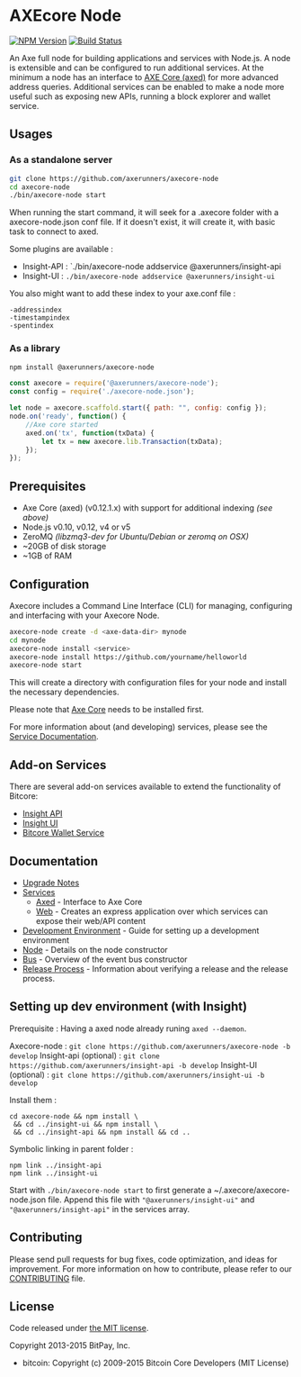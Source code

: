 AXEcore Node
============
[![NPM Version](https://img.shields.io/npm/v/@axerunners/axecore-node.svg?branch=master)](https://npmjs.org/package/@axerunners/axecore-node)
[![Build Status](https://travis-ci.com/charlesrocket/axecore-node.svg?branch=master)](https://travis-ci.com/charlesrocket/axecore-node)

An Axe full node for building applications and services with Node.js. A node is extensible and can be configured to run additional services. At the minimum a node has an interface to [AXE Core (axed)](https://github.com/axerunners/axe/tree/master) for more advanced address queries. Additional services can be enabled to make a node more useful such as exposing new APIs, running a block explorer and wallet service.

## Usages

### As a standalone server

```bash
git clone https://github.com/axerunners/axecore-node
cd axecore-node
./bin/axecore-node start
```

When running the start command, it will seek for a .axecore folder with a axecore-node.json conf file.
If it doesn't exist, it will create it, with basic task to connect to axed.

Some plugins are available :

- Insight-API : `./bin/axecore-node addservice @axerunners/insight-api
- Insight-UI : `./bin/axecore-node addservice @axerunners/insight-ui`

You also might want to add these index to your axe.conf file :
```
-addressindex
-timestampindex
-spentindex
```

### As a library

```bash
npm install @axerunners/axecore-node
```

```javascript
const axecore = require('@axerunners/axecore-node');
const config = require('./axecore-node.json');

let node = axecore.scaffold.start({ path: "", config: config });
node.on('ready', function() {
    //Axe core started
    axed.on('tx', function(txData) {
        let tx = new axecore.lib.Transaction(txData);
    });
});
```

## Prerequisites

- Axe Core (axed) (v0.12.1.x) with support for additional indexing *(see above)*
- Node.js v0.10, v0.12, v4 or v5
- ZeroMQ *(libzmq3-dev for Ubuntu/Debian or zeromq on OSX)*
- ~20GB of disk storage
- ~1GB of RAM

## Configuration

Axecore includes a Command Line Interface (CLI) for managing, configuring and interfacing with your Axecore Node.

```bash
axecore-node create -d <axe-data-dir> mynode
cd mynode
axecore-node install <service>
axecore-node install https://github.com/yourname/helloworld
axecore-node start
```

This will create a directory with configuration files for your node and install the necessary dependencies.

Please note that [Axe Core](https://github.com/axerunners/axe/tree/master) needs to be installed first.

For more information about (and developing) services, please see the [Service Documentation](docs/services.md).

## Add-on Services

There are several add-on services available to extend the functionality of Bitcore:

- [Insight API](https://github.com/axerunners/insight-api/tree/master)
- [Insight UI](https://github.com/axerunners/insight-ui/tree/master)
- [Bitcore Wallet Service](https://github.com/AXErunners/bitcore-wallet-service-axe)

## Documentation

- [Upgrade Notes](docs/upgrade.md)
- [Services](docs/services.md)
  - [Axed](docs/services/axed.md) - Interface to Axe Core
  - [Web](docs/services/web.md) - Creates an express application over which services can expose their web/API content
- [Development Environment](docs/development.md) - Guide for setting up a development environment
- [Node](docs/node.md) - Details on the node constructor
- [Bus](docs/bus.md) - Overview of the event bus constructor
- [Release Process](docs/release.md) - Information about verifying a release and the release process.


## Setting up dev environment (with Insight)

Prerequisite : Having a axed node already runing `axed --daemon`.

Axecore-node : `git clone https://github.com/axerunners/axecore-node -b develop`
Insight-api (optional) : `git clone https://github.com/axerunners/insight-api -b develop`
Insight-UI (optional) : `git clone https://github.com/axerunners/insight-ui -b develop`

Install them :
```
cd axecore-node && npm install \
 && cd ../insight-ui && npm install \
 && cd ../insight-api && npm install && cd ..
```

Symbolic linking in parent folder :
```
npm link ../insight-api
npm link ../insight-ui
```

Start with `./bin/axecore-node start` to first generate a ~/.axecore/axecore-node.json file.
Append this file with `"@axerunners/insight-ui"` and `"@axerunners/insight-api"` in the services array.

## Contributing

Please send pull requests for bug fixes, code optimization, and ideas for improvement. For more information on how to contribute, please refer to our [CONTRIBUTING](https://github.com/axerunners/axecore/blob/master/CONTRIBUTING.md) file.

## License

Code released under [the MIT license](https://github.com/axerunners/axecore-node/blob/master/LICENSE).

Copyright 2013-2015 BitPay, Inc.

- bitcoin: Copyright (c) 2009-2015 Bitcoin Core Developers (MIT License)
